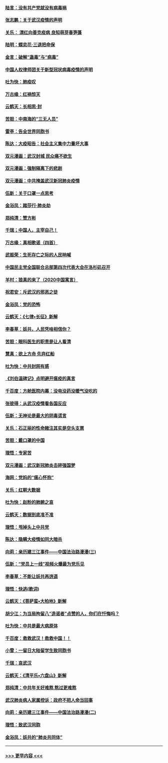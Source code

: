 #### [陆言：没有共产党就没有病毒祸](../pages/nsc993/n11868232.md?t=02141522) 
#### [张志鹏：关于武汉疫情的声明](../pages/nsc993/n11867182.md?t=02141522) 
#### [关乐： 漂红向善克疫病 良知萌芽春笋蓬](../pages/nsc993/n11865710.md?t=02141522) 
#### [陆明：蝶恋花‧三退把命保](../pages/nsc993/n11865673.md?t=02141522) 
#### [金言：破解“蛊毒”与“病毒”](../pages/nsc993/n11864103.md?t=02141522) 
#### [中国人权律师团关于新型冠状病毒疫情的声明](../pages/nsc993/n11864249.md?t=02141522) 
#### [吐为快：肺疫叹](../pages/nsc993/n11864027.md?t=02141522) 
#### [万古缘：红祸惊天](../pages/nsc993/n11864079.md?t=02141522) 
#### [云鹤天：长相思‧封](../pages/nsc993/n11864006.md?t=02141522) 
#### [苦胆：中南海的“三无人员”](../pages/nsc993/n11862997.md?t=02141522) 
#### [雷亭：告全世界同胞书](../pages/nsc993/n11862572.md?t=02141522) 
#### [陈达：大疫昭告：社会主义集中力量坏大事](../pages/nsc993/n11859419.md?t=02141522) 
#### [双元漫画：武汉封城 民众痛不欲生](../pages/nsc993/n11859287.md?t=02141522) 
#### [双元漫画：强制隔离下的悲剧](../pages/nsc993/n11859244.md?t=02141522) 
#### [双元漫画：中共掩盖武汉新冠肺炎疫情](../pages/nsc993/n11858249.md?t=02141522) 
#### [伍新：关于口罩一点思考](../pages/nsc993/n11859195.md?t=02141522) 
#### [金浴凤：踏莎行‧肺炎劫](../pages/nsc993/n11858227.md?t=02141522) 
#### [郑纯清：赞方彬](../pages/nsc993/n11856803.md?t=02141522) 
#### [千瑞；中国人，主宰自己！](../pages/nsc993/n11856793.md?t=02141522) 
#### [万古缘：真相歌谣（四首）](../pages/nsc993/n11856263.md?t=02141522) 
#### [武振荣：生死存亡之际的人民呐喊](../pages/nsc993/n11856256.md?t=02141522) 
#### [中国民主党全国联合总部第四次代表大会在洛杉矶召开](../pages/nsc993/n11856344.md?t=02141522) 
#### [羊村：狼真的来了（2020中国寓言）](../pages/nsc993/n11856229.md?t=02141522) 
#### [祝君安：斥武汉的邪恶之徒](../pages/nsc993/n11855861.md?t=02141522) 
#### [金浴凤：党的恐怖](../pages/nsc993/n11855849.md?t=02141522) 
#### [云鹤天：《七律▪长征》新解](../pages/nsc993/n11855479.md?t=02141522) 
#### [李春草：妖共，人民凭啥相信你？](../pages/nsc993/n11855196.md?t=02141522) 
#### [苦胆：眼科医生的职责是让人看清](../pages/nsc993/n11853840.md?t=02141522) 
#### [慧真：欲上方舟 先弃红船](../pages/nsc993/n11853483.md?t=02141522) 
#### [吐为快：中共封网有感](../pages/nsc993/n11852575.md?t=02141522) 
#### [《刘伯温碑记》点明避开瘟疫的真言](../pages/nsc993/n11852128.md?t=02141522) 
#### [千百度：方舱医院内幕：没电没药没暖气没吃的](../pages/nsc993/n11850211.md?t=02141522) 
#### [张彼得：从武汉疫情看各国反应](../pages/nsc993/n11850102.md?t=02141522) 
#### [伍新：无神论是最大的阴毒谎言](../pages/nsc993/n11846129.md?t=02141522) 
#### [关乐：石正丽的性命赌注其实是空头支票](../pages/nsc993/n11846109.md?t=02141522) 
#### [苦胆：戴口罩的中国](../pages/nsc993/n11845576.md?t=02141522) 
#### [理悟：专家苦](../pages/nsc993/n11845564.md?t=02141522) 
#### [双元漫画：武汉新冠肺炎击碎强国梦](../pages/nsc993/n11843320.md?t=02141522) 
#### [海网：党妈的“瘟心怀抱”](../pages/nsc993/n11840740.md?t=02141522) 
#### [关乐：红朝大数据](../pages/nsc993/n11840675.md?t=02141522) 
#### [吐为快：赵粉的肺腑之哀](../pages/nsc993/n11840618.md?t=02141522) 
#### [云鹤天：数据到底准不准](../pages/nsc993/n11840325.md?t=02141522) 
#### [理悟：甩掉头上中共党](../pages/nsc993/n11838826.md?t=02141522) 
#### [陈达：隐瞒大疫情如同大暗杀](../pages/nsc993/n11838771.md?t=02141522) 
#### [向莉：亲历建三江事件——中国法治路漫漫(三)](../pages/nsc993/n11831825.md?t=02141522) 
#### [伍新：“党员上一线”视频火爆最为党乐见](../pages/nsc993/n11838200.md?t=02141522) 
#### [李春草：不能让妖共再逍遥](../pages/nsc993/n11838102.md?t=02141522) 
#### [理悟：快逃(歌词)](../pages/nsc993/n11838083.md?t=02141522) 
#### [云鹤天：《菩萨蛮▪大柏地》新解](../pages/nsc993/n11838059.md?t=02141522) 
#### [胡少江：为当局拘留八“造谣者”点赞的人，你们在忏悔吗？](../pages/nsc993/n11836801.md?t=02141522) 
#### [吐为快：中共是最大病原体](../pages/nsc993/n11836748.md?t=02141522) 
#### [千百度：救救武汉！救救中国！！](../pages/nsc993/n11836145.md?t=02141522) 
#### [小雪：一留日大陆留学生致同胞书](../pages/nsc993/n11834624.md?t=02141522) 
#### [千瑞：哀武汉](../pages/nsc993/n11833647.md?t=02141522) 
#### [云鹤天：《清平乐▪六盘山》新解](../pages/nsc993/n11833611.md?t=02141522) 
#### [郑纯清：中共年关好难熬 熬过更难熬](../pages/nsc993/n11833489.md?t=02141522) 
#### [武汉肺炎病人家属控诉：政府不把人命当回事](../pages/nsc993/n11833205.md?t=02141522) 
#### [向莉：亲历建三江事件——中国法治路漫漫(二)](../pages/nsc993/n11829102.md?t=02141522) 
#### [理悟：致武汉同胞](../pages/nsc993/n11831522.md?t=02141522) 
#### [金浴凤：妖共的“肺炎共同体”](../pages/nsc993/n11829448.md?t=02141522) 

----
#### [ >>> 更早内容 <<< ](../indexes/nsc993-earlier.md)
